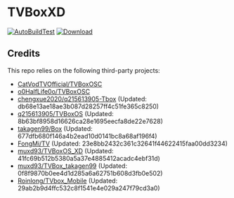 # TVBoxXD

[![AutoBuildTest](https://github.com/chengxue2020/q215613905-Tbox/actions/workflows/auto_build_with_remark.yml/badge.svg)](https://github.com/chengxue2020/q215613905-Tbox/actions/workflows/auto_build_with_remark.yml)
[![Download](https://img.shields.io/github/v/release/chengxue2020/q215613905-Tbox?color=green&logoColor=green&label=Download&logo=DocuSign)](https://github.com/chengxue2020/q215613905-Tbox/releases)

## Credits
This repo relies on the following third-party projects:
- [CatVodTVOfficial/TVBoxOSC](https://github.com/CatVodTVOfficial/TVBoxOSC)
- [o0HalfLife0o/TVBoxOSC](https://github.com/o0HalfLife0o/TVBoxOSC/releases)
- [chengxue2020/q215613905-Tbox](https://github.com/chengxue2020/q215613905-Tbox) (Updated: db68e13ae18ae3b087d28257ff4c51fe365c8250)
- [q215613905/TVBoxOS](https://github.com/q215613905/TVBoxOS) (Updated: 8b63bf8958d16626ca28e1695eecfa8de22e7628)
- [takagen99/Box](https://github.com/takagen99/Box) (Updated: 677dfb680f146a4b2ead10d0141bc8a68af196f4)
- [FongMi/TV](https://github.com/FongMi/TV) (Updated: 23e8bb2432c361c32641f44622415faa00dd3234)
- [muxd93/TVBoxOS_XD](https://github.com/muxd93/TVBoxOS_XD) (Updated: 41fc69b512b5380a5a37e4885412acadc4ebf31d)
- [muxd93/TVBox_takagen99](https://github.com/muxd93/TVBox_takagen99) (Updated: 0f8f9870b0ee4d1d285a6a62751b608d3fb0e502)
- [Roinlong/TVbox_Mobile](https://github.com/Roinlong/TVbox_Mobile) (Updated: 29ab2b9d4ffc532c8f1541e4e029a247f79cd3a0)
